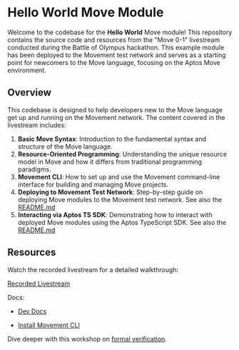 # Hello World Move Module

Welcome to the codebase for the **Hello World** Move module! This repository contains the source code and resources from the "Move 0-1" livestream conducted during the Battle of Olympus hackathon. This example module has been deployed to the Movement test network and serves as a starting point for newcomers to the Move language, focusing on the Aptos Move environment.

## Overview

This codebase is designed to help developers new to the Move language get up and running on the Movement network. The content covered in the livestream includes:

1. **Basic Move Syntax**: Introduction to the fundamental syntax and structure of the Move language.
2. **Resource-Oriented Programming**: Understanding the unique resource model in Move and how it differs from traditional programming paradigms.
3. **Movement CLI**: How to set up and use the Movement command-line interface for building and managing Move projects.
4. **Deploying to Movement Test Network**: Step-by-step guide on deploying Move modules to the Movement test network. See also the [README.md](./sources/README.md)
5. **Interacting via Aptos TS SDK**: Demonstrating how to interact with deployed Move modules using the Aptos TypeScript SDK. See also the [README.md](./node_scripts//README.md)

## Resources


Watch the recorded livestream for a detailed walkthrough:

[Recorded Livestream](https://www.youtube.com/live/gXPOvOjr9lM)

Docs: 

- [Dev Docs](https://docs.movementnetwork.xyz/devs/getstarted)

- [Install Movement CLI](https://docs.movementnetwork.xyz/devs/movementcli)

Dive deeper with this workshop on [formal verification](https://www.youtube.com/watch?v=arNowpvckcQ). 